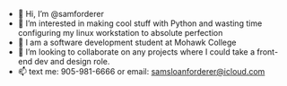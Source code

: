 - 👋 Hi, I’m @samforderer
- 👀 I’m interested in making cool stuff with Python and wasting time configuring my linux workstation to absolute perfection
- 🌱 I am a software development student at Mohawk College
- 💞️ I’m looking to collaborate on any projects where I could take a front-end dev and design role.
- 📫 text me: 905-981-6666 or email: samsloanforderer@icloud.com

<!---
samforderer/samforderer is a ✨ special ✨ repository because its `README.md` (this file) appears on your GitHub profile.
You can click the Preview link to take a look at your changes.
--->
